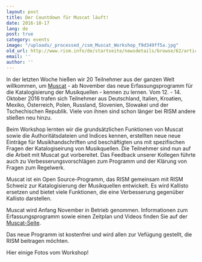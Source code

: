 ```yaml
---
layout: post
title: Der Countdown für Muscat läuft!
date: 2016-10-17
lang: de
post: true
category: events
image: "/uploads/_processed_/csm_Muscat_Workshop_f9d349ff5a.jpg"
old_url: http://www.rism.info/de/startseite/newsdetails/browse/62/article/64/countdown-to-muscat.html
email: ''
author: ''
---
```



In der letzten Woche hießen wir 20 Teilnehmer aus der ganzen Welt willkommen, um [Muscat](/de/community/muscat.html) - ab November das neue Erfassungsprogramm für die Katalogisierung der Musikquellen - kennen zu lernen. Vom 12. - 14. Oktober 2016 trafen sich Teilnehmer aus Deutschland, Italien, Kroatien, Mexiko, Österreich, Polen, Russland, Slovenien, Slowakei und der Tschechischen Republik. Viele von ihnen sind schon länger bei RISM andere stießen neu hinzu.

Beim Workshop lernten wir die grundsätzlichen Funktionen von Muscat sowie die Authoritätsdateien und Indices kennen, erstellten neue neue Einträge für Musikhandschriften und beschäftigten uns mit spezifischen Fragen der Katalogiseirung von Musikquellen. Die Teilnehmer sind nun auf die Arbeit mit Muscat gut vorbereitet. Das Feedback unserer Kollegen führte auch zu Verbesserungsvorschlägen zum Programm und der Klärung von Fragen zum Regelwerk.

Muscat ist ein Open Source-Programm, das RISM gemeinsam mit RISM Schweiz zur Katalogisierung der Musikquellen entwickelt. Es wird Kallisto ersetzen und bietet viele Funktionen, die eine Verbesserung gegenüber Kallisto darstellen.

Muscat wird Anfang November in Betrieb genommen. Informationen zum Erfassungsprogramm sowie einen Zeitplan und Videos finden Sie auf der [Muscat-Seite](/de/community/muscat.html).

Das neue Programm ist kostenfrei und wird allen zur Vefügung gestellt, die RISM beitragen möchten.

Hier einige Fotos vom Workshop!



<script>
(function(d, s, id) {
var js, fjs = d.getElementsByTagName(s)[0];
if (d.getElementById(id))
return;
js = d.createElement(s);
js.id = id;
js.src = "//connect.facebook.net/en_US/all.js#xfbml=1";
fjs.parentNode.insertBefore(js, fjs);
}(document, 'script', 'facebook-jssdk'));
</script>





<script type="text/javascript">var switchTo5x=true;</script><script type="text/javascript" src="http://w.sharethis.com/button/buttons.js"></script><script type="text/javascript">stLight.options({publisher: "9b601438-1ce1-49d8-bfd7-9cff5df54c17", doNotHash: false, doNotCopy: false, hashAddressBar: false});</script>